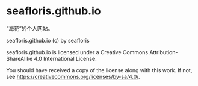 # seafloris.github.io
“海花”的个人网站。

seafloris.github.io (c) by seafloris

seafloris.github.io is licensed under a
Creative Commons Attribution-ShareAlike 4.0 International License.

You should have received a copy of the license along with this
work. If not, see <https://creativecommons.org/licenses/by-sa/4.0/>.
